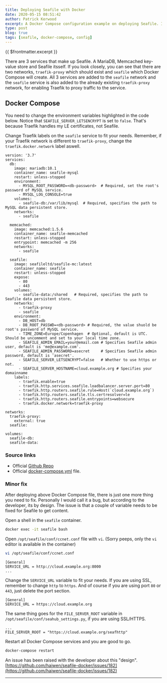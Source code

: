 ```yaml
---
title: Deploying Seafile with Docker
date: 2020-05-15 08:51:42
author: Patrick Kerwood
excerpt: A Docker Compose configuration example on deploying Seafile. In this example I'll deploy it in a Traefik proxy network and with the appropriate Traefik labels.
type: post
blog: true
tags: [seafile, docker-compose, config]
---
```

{{ $frontmatter.excerpt }}

There are 3 services that make up Seafile. A MariaDB, Memcached key-value store and Seafile itsself. If you look closely, you can see that there are two networks, `traefik-proxy` which should exist and `seafile` which Docker Compose will create. All 3 services are added to the `seafile` network and the `seafile` service is also added to the already existing `traefik-proxy` network, for enabling Traefik to proxy traffic to the service.

## Docker Compose
You need to change the environment variables highlighted in the code below. Notice that `SEAFILE_SERVER_LETSENCRYPT` is set to `false`. That's because Traefik handles my LE certificates, not Seafile.

Change Traefik labels on the `seafile` service to fit your needs. Remember, if your Traefik network is different to `traefik-proxy`, change the `traefik.docker.network` label aswell.

```yaml{8,37-40,42,45-49}
version: '3.7'
services:
  db:
    image: mariadb:10.1
    container_name: seafile-mysql
    restart: unless-stopped
    environment:
      - MYSQL_ROOT_PASSWORD=<db-password>  # Required, set the root's password of MySQL service.
      - MYSQL_LOG_CONSOLE=true
    volumes:
      - seafile-db:/var/lib/mysql  # Required, specifies the path to MySQL data persistent store.
    networks:
      - seafile

  memcached:
    image: memcached:1.5.6
    container_name: seafile-memcached
    restart: unless-stopped
    entrypoint: memcached -m 256
    networks:
      - seafile

  seafile:
    image: seafileltd/seafile-mc:latest
    container_name: seafile
    restart: unless-stopped
    expose:
      - 80
      - 443
    volumes:
      - seafile-data:/shared   # Required, specifies the path to Seafile data persistent store.
    networks:
      - traefik-proxy
      - seafile
    environment:
      - DB_HOST=db
      - DB_ROOT_PASSWD=<db-password> # Required, the value shuold be root's password of MySQL service.
      - TIME_ZONE=Europe/Copenhagen  # Optional, default is UTC. Should be uncomment and set to your local time zone.
      - SEAFILE_ADMIN_EMAIL=your@email.com # Specifies Seafile admin user, default is 'me@example.com'.
      - SEAFILE_ADMIN_PASSWORD=asecret     # Specifies Seafile admin password, default is 'asecret'.
      - SEAFILE_SERVER_LETSENCRYPT=false   # Whether to use https or not.
      - SEAFILE_SERVER_HOSTNAME=cloud.example.org # Specifies your domainname
    labels:
      - traefik.enable=true
      - traefik.http.services.seafile.loadbalancer.server.port=80
      - traefik.http.routers.seafile.rule=Host(`cloud.example.org`)
      - traefik.http.routers.seafile.tls.certresolver=le
      - traefik.http.routers.seafile.entrypoints=websecure
      - traefik.docker.network=traefik-proxy

networks:
  traefik-proxy:
    external: true
  seafile:

volumes:
  seafile-db:
  seafile-data:
```

### Source links
  - Official [Github Repo](https://github.com/haiwen/seafile-docker)
  - Official [docker-compose.yml](https://download.seafile.com/d/320e8adf90fa43ad8fee/files/?p=/docker/docker-compose.yml) file.

### Minor fix
After deploying above Docker Compose file, there is just one more thing you need to fix. Personally I would call it a bug, but according to the developer, its by design. The issue is that a couple of variable needs to be fixed for Seafile to get content.

Open a shell in the `seafile` container.
```sh
docker exec -it seafile bash
```

Open `/opt/seafile/conf/ccnet.conf` file with `vi`. (Sorry peeps, only the `vi` editor is available in the container)
```sh
vi /opt/seafile/conf/ccnet.conf
```

```
[General]
SERVICE_URL = http://cloud.example.org:8000
...
```

Change the `SERVICE_URL` variable to fit your needs. If you are using SSL, remember to change `http` to `https`. And of course if you are using port `80` or `443`, just delete the port section.
```
[General]
SERVICE_URL = https://cloud.example.org
```

The same thing goes for the `FILE_SERVER_ROOT` variable in `/opt/seafile/conf/seahub_settings.py`, if you are using SSL/HTTPS.
```
...
FILE_SERVER_ROOT = "https://cloud.example.org/seafhttp"
```

Restart all Docker Compose services and you are good to go.
```sh
docker-compose restart
```

An issue has been raised with the developer about this "design".
 [https://github.com/haiwen/seafile-docker/issues/182](https://github.com/haiwen/seafile-docker/issues/182)

---